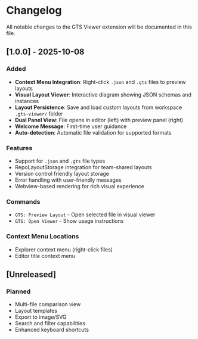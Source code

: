 # Changelog

All notable changes to the GTS Viewer extension will be documented in this file.

## [1.0.0] - 2025-10-08

### Added
- **Context Menu Integration**: Right-click `.json` and `.gts` files to preview layouts
- **Visual Layout Viewer**: Interactive diagram showing JSON schemas and instances
- **Layout Persistence**: Save and load custom layouts from workspace `.gts-viewer/` folder
- **Dual Panel View**: File opens in editor (left) with preview panel (right)
- **Welcome Message**: First-time user guidance
- **Auto-detection**: Automatic file validation for supported formats

### Features
- Support for `.json` and `.gts` file types
- RepoLayoutStorage integration for team-shared layouts
- Version control friendly layout storage
- Error handling with user-friendly messages
- Webview-based rendering for rich visual experience

### Commands
- `GTS: Preview Layout` - Open selected file in visual viewer
- `GTS: Open Viewer` - Show usage instructions

### Context Menu Locations
- Explorer context menu (right-click files)
- Editor title context menu

## [Unreleased]

### Planned
- Multi-file comparison view
- Layout templates
- Export to image/SVG
- Search and filter capabilities
- Enhanced keyboard shortcuts

